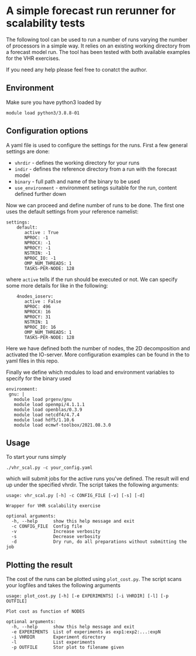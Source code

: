 # A simple forecast run rerunner for scalability tests

The following tool can be used to run a number of runs varying the number of processors in a simple way. It relies on an existing working directory from a forecast model run. The tool has been tested with both available examples for the VHR exercises.

If you need any help please feel free to conatct the author.

## Environment

Make sure you have python3 loaded by

`module load python3/3.8.8-01`

## Configuration options

A yaml file is used to configure the settings for the runs. First a few general settings are done:

- `vhrdir` - defines the working directory for your runs
- `indir` - defines the reference directory from a run with the forecast model
- `binary` - full path and name of the binary to be used
- `use_environment` - environment setings suitable for the run, content defined further down

Now we can proceed and define number of runs to be done. The first one uses the default settings from your reference namelist:

```
settings:
    default: 
       active : True
       NPROC: -1
       NPROCX: -1
       NPROCY: -1
       NSTRIN: -1
       NPROC_IO: -1
       OMP_NUM_THREADS: 1
       TASKS-PER-NODE: 128

```

where `active` tells if the run should be executed or not. We can specify some more details for like in the following:

```
    4nodes_ioserv: 
       active : False
       NPROC: 496
       NPROCX: 16
       NPROCY: 31
       NSTRIN: 1
       NPROC_IO: 16
       OMP_NUM_THREADS: 1
       TASKS-PER-NODE: 128
```
Here we have defined both the number of nodes, the 2D decomposition and activated the IO-server. More configuration examples can be found in the to yaml files in this repo.

Finally we define which modules to load and environment variables to specify for the binary used

```
environment:
 gnu: | 
   module load prgenv/gnu
   module load openmpi/4.1.1.1
   module load openblas/0.3.9
   module load netcdf4/4.7.4
   module load hdf5/1.10.6
   module load ecmwf-toolbox/2021.08.3.0

```

## Usage

To start your runs simply 

```
./vhr_scal.py -c your_config.yaml
```

which will submit jobs for the active runs you've defined. The result will end up under the specified vhrdir. The script takes the following arguments:

```
usage: vhr_scal.py [-h] -c CONFIG_FILE [-v] [-s] [-d]

Wrapper for VHR scalability exercise

optional arguments:
  -h, --help      show this help message and exit
  -c CONFIG_FILE  Config file
  -v              Increase verbosity
  -s              Decrease verbosity
  -d              Dry run, do all preparations without submitting the job
```

## Plotting the result

The cost of the runs can be plotted using `plot_cost.py`. The script scans your logfiles and takes the following arguments



```
usage: plot_cost.py [-h] [-e EXPERIMENTS] [-i VHRDIR] [-l] [-p OUTFILE]

Plot cost as function of NODES

optional arguments:
  -h, --help      show this help message and exit
  -e EXPERIMENTS  List of experiments as exp1:exp2:...:expN
  -i VHRDIR       Experiment directory
  -l              List experiments
  -p OUTFILE      Stor plot to filename given

```

